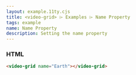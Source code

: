```yaml
---
layout: example.11ty.cjs
title: <video-grid> ⌲ Examples ⌲ Name Property
tags: example
name: Name Property
description: Setting the name property
---
```


<video-grid name="Earth"></video-grid>

<h3>HTML</h3>

```html
<video-grid name="Earth"></video-grid>
```
